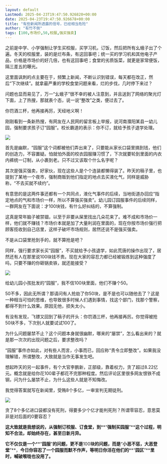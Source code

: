 ```yaml
---
layout: default
Lastmod: 2025-04-23T19:47:50.926820+00:00
date: 2025-04-23T19:47:50.926678+00:00
title: "有些新闻所透露的信号，已经相当危险"
author: "有竹不倒"
tags: [100,市场价,50,校服,强买强卖]
---
```


之前是中学、小学强制让学生买校服，买学习机，订饭，然后把所有幺蛾子出了个遍。冬天的校服里，装的是烂布条，有这回事吧；统一买的学习机和其他电子产品，价格是市场价的好几倍，也有这回事吧；食堂的劣质饭菜，就更是家常便饭，隔三差五的曝光。

这里面讽刺的点主要在于，频繁上新闻，不断认识到错误，每天都在改正，然后“下次继续”。就拿最严重的学校食堂问题来看，烂的步伐，几时停下来过？

问题也显而易见了，万一“幺蛾子”很不幸的被人注意到，并且送到了网络的聚光灯下面，上了热搜，那就表个态，说一说“整改”之类，便过去了。

你罚酒三杯，他再接再厉，天经地义啊！

刚刚看到一条新热搜，有网友在人民网的留言板上举报，说河南濮阳某县一幼儿园，强制要求孩子订“园服”。校长霸道的表示：你不订，就给予孩子退学处理。

![](https://images.weserv.nl/?url=https%3A//mmbiz.qpic.cn/sz_mmbiz_png/txC73sicDDx43pOgdicg5hqIDRtgm7WUOrialzR8tq0CNaGicSLL4GSh2YTDMpRbIuOEEiaWJt0ibWBIiaR45szDlHVCw/640%3Fwx_fmt%3Dpng%26from%3Dappmsg)

首先是幽默，“园服”这个词都被他们弄出来了，只要能从家长口袋里搞到钱，他们的创造力，不容置疑。怕就怕外面的校衣园服赚习惯了，下次就要轮到里面的内衣内裤统一订制，从小裹到老。只不过又该取个什么名字呢？

其次是强买强卖，好家伙，现在这些人是个个连装都懒得装了。昨天的稿子里，也提到了某地一个夜市，强制商贩到他们指定的地点去买液化气，同样是威胁称，“不去买就不续约”。

有意思的是这两件事还都有一个共同点，液化气事件的后续，当地街道办回应“指定地点的气和市场价一样，所以不算强买强卖”。幼儿园订园服事件的后续同样，一群网友在下面说：才100块钱，有什么好纠结的，不算强制。

这真是常年脑子被禁锢，以至于非要从屎里找出几朵花来了。难不成和市场价一样，他们就不赚钱？市场价本就是加了大量利润在里面的，现在你按市场价强行把顾客揽收到自己店里，这样子破坏市场规则，居然还说不是强买强卖。

不是从口袋里抢到手的，就不算抢是吧？

同样，强行要求家长买“园服”，不买就给予小孩退学，如此荒唐的操作出现了，居然还有人在那里说100块钱不贵。现在大家的容忍力都已经被锻炼到这种强度了吗，只要不赚的你砸锅卖铁，就还能接受？

![](https://images.weserv.nl/?url=https%3A//mmbiz.qpic.cn/sz_mmbiz_png/txC73sicDDx43pOgdicg5hqIDRtgm7WUOrlNMibKjSmqp6VDXyB0oyJ0TqvI3UfB8rA5tItDO8G2V5bl7b8ibFyNzA/640%3Fwx_fmt%3Dpng%26from%3Dappmsg)

给幼儿园小孩批发的“园服”，我不信100块里面，他们不赚个50。

50不多，因此无所谓？那请问有人抢劫了你50块，是不是也可以随他去了？这是一种相当可怕的思维，也导致很多时候人们遇到事情，找这个部门，找那个警察，都得不到什么效果。原因无他，损失太小。

有没有发现，飞镖又回到了稿子的开头：你罚酒三杯，他再接再厉。你觉得被抢50块不多，下次别人就要试试100了。

为什么问题屡禁不止？这个问题本身就很幽默，哪来的“屡禁”，怎么看出来的？就是那一次次的出现问题之后，要求整改吗？

“园服”事件亦如此，对有些人而言，小事而已，回应称“责令立即整改”。如果我没理解错，所谓整改，大致就是当作无事发生吧。

想起昨天的另一起事件，有个大官李鹏新，正部级，靠着权力，贪了超过8.22亿元。概念就是给你花100辈子都花不完那种程度。然后评论区里很多网友恨铁不成钢，问为什么屡禁不止，为什么这些人就是不知悔改。

我觉得答案就写在新闻里，受贿8个多亿，一审宣判无期徒刑。

![](https://images.weserv.nl/?url=https%3A//mmbiz.qpic.cn/sz_mmbiz_png/txC73sicDDx43pOgdicg5hqIDRtgm7WUOr6uIiaNUw2dXw7KYz90ElGicOdbibTAiciaGR0CDXzOqf8hfRzVB81dIDJoQ/640%3Fwx_fmt%3Dpng%26from%3Dappmsg)

贪了8个多亿进口袋都没有死刑，得要多少个亿才能判死刑？所谓零容忍，意思莫非是对后面的0要容忍？

**这大致就是我想说的，从强制订校服、订食堂，到****“****强制买园服****”****这个过程，明知不合法，却始终存在，甚至日新月异。**

**它不仅仅是一个****“****园服****”****的问题，更不是****100****块的问题，而是****“****小恶不惩，大恶登堂****”**，**今日你容忍了一个园服而默不作声，等明日你活在他们的****“****园区****”****里时，喊破喉咙也没用了。**


